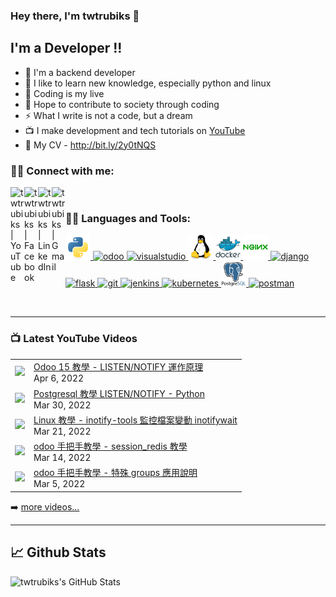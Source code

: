 ### Hey there, I'm twtrubiks 👋

## I'm a Developer !!

- 🔭 I'm a backend developer
- 🌱 I like to learn new knowledge, especially python and linux
- 👯 Coding is my live
- 🥅 Hope to contribute to society through coding
- ⚡  What I write is not a code, but a dream
- 📺 I make development and tech tutorials on [YouTube](https://www.youtube.com/user/blue524326)
- 🔭 My CV - http://bit.ly/2y0tNQS

### 🙋‍♂️ Connect with me:

[<img align="left" alt="twtrubiks | YouTube" width="22px" src="https://cdn.jsdelivr.net/npm/simple-icons@v3/icons/youtube.svg" />][youtube]
[<img align="left" alt="twtrubiks | Facebook" width="22px" src="https://cdn.jsdelivr.net/npm/simple-icons@v3/icons/facebook.svg" />][facebook]
[<img align="left" alt="twtrubiks | LinkedIn" width="22px" src="https://cdn.jsdelivr.net/npm/simple-icons@v3/icons/linkedin.svg" />][linkedin]
[<img align="left" alt="twtrubiks | Gmail" width="22px" src="https://cdn.jsdelivr.net/npm/simple-icons@v3/icons/gmail.svg" />][gmail]

<br />

### 👨‍💻 Languages and Tools:

<p align="left"> <a href="https://www.python.org" target="_blank"> <img src="https://raw.githubusercontent.com/devicons/devicon/master/icons/python/python-original.svg" alt="python" width="40" height="40"/> <a href="https://www.odoo.com/" target="_blank"> <img src="https://upload.wikimedia.org/wikipedia/commons/thumb/5/50/Odoo_logo.svg/320px-Odoo_logo.svg.png" alt="odoo" width="65" height="40"/> </a> <a href="https://code.visualstudio.com/" target="_blank"> <img src="https://upload.wikimedia.org/wikipedia/commons/thumb/9/9a/Visual_Studio_Code_1.35_icon.svg/240px-Visual_Studio_Code_1.35_icon.svg.png" alt="visualstudio" width="40" height="40"/> </a> <a href="https://www.linux.org/" target="_blank"> <img src="https://raw.githubusercontent.com/devicons/devicon/master/icons/linux/linux-original.svg" alt="linux" width="40" height="40"/> <a href="https://www.docker.com/" target="_blank"> <img src="https://raw.githubusercontent.com/devicons/devicon/master/icons/docker/docker-original-wordmark.svg" alt="docker" width="40" height="40"/> </a> </a> <a href="https://www.nginx.com" target="_blank"> <img src="https://raw.githubusercontent.com/devicons/devicon/master/icons/nginx/nginx-original.svg" alt="nginx" width="40" height="40"/> </a> </a> <a href="https://www.djangoproject.com/" target="_blank"> <img src="https://upload.wikimedia.org/wikipedia/commons/7/75/Django_logo.svg" alt="django" width="40" height="40"/> </a> <a href="https://flask.palletsprojects.com/" target="_blank"> <img src="https://www.vectorlogo.zone/logos/pocoo_flask/pocoo_flask-icon.svg" alt="flask" width="40" height="40"/> </a> <a href="https://git-scm.com/" target="_blank"> <img src="https://www.vectorlogo.zone/logos/git-scm/git-scm-icon.svg" alt="git" width="40" height="40"/> </a> <a href="https://www.jenkins.io" target="_blank"> <img src="https://www.vectorlogo.zone/logos/jenkins/jenkins-icon.svg" alt="jenkins" width="40" height="40"/> </a> <a href="https://kubernetes.io" target="_blank"> <img src="https://www.vectorlogo.zone/logos/kubernetes/kubernetes-icon.svg" alt="kubernetes" width="40" height="40"/> </a> <a href="https://www.postgresql.org" target="_blank"> <img src="https://raw.githubusercontent.com/devicons/devicon/master/icons/postgresql/postgresql-original-wordmark.svg" alt="postgresql" width="40" height="40"/> </a> <a href="https://postman.com" target="_blank"> <img src="https://www.vectorlogo.zone/logos/getpostman/getpostman-icon.svg" alt="postman" width="40" height="40"/> </a> </p>

<br />

---

### 📺 Latest YouTube Videos

<table>
    <tbody>
<!-- YOUTUBE:START --><tr><td><a href="https://www.youtube.com/watch?v=xySBGaX_oSk"><img width="140px" src="https://i.ytimg.com/vi/xySBGaX_oSk/mqdefault.jpg"></a></td>
<td><a href="https://www.youtube.com/watch?v=xySBGaX_oSk">Odoo 15 教學 - LISTEN/NOTIFY 運作原理</a><br/>Apr 6, 2022</td></tr>
<tr><td><a href="https://www.youtube.com/watch?v=UIVMGMD6HT0"><img width="140px" src="https://i.ytimg.com/vi/UIVMGMD6HT0/mqdefault.jpg"></a></td>
<td><a href="https://www.youtube.com/watch?v=UIVMGMD6HT0">Postgresql 教學 LISTEN/NOTIFY - Python</a><br/>Mar 30, 2022</td></tr>
<tr><td><a href="https://www.youtube.com/watch?v=BsQqH40eOKY"><img width="140px" src="https://i.ytimg.com/vi/BsQqH40eOKY/mqdefault.jpg"></a></td>
<td><a href="https://www.youtube.com/watch?v=BsQqH40eOKY">Linux 教學 - inotify-tools 監控檔案變動 inotifywait</a><br/>Mar 21, 2022</td></tr>
<tr><td><a href="https://www.youtube.com/watch?v=WD7W9RwusS0"><img width="140px" src="https://i.ytimg.com/vi/WD7W9RwusS0/mqdefault.jpg"></a></td>
<td><a href="https://www.youtube.com/watch?v=WD7W9RwusS0">odoo 手把手教學 - session_redis 教學</a><br/>Mar 14, 2022</td></tr>
<tr><td><a href="https://www.youtube.com/watch?v=PSiDfM840NI"><img width="140px" src="https://i.ytimg.com/vi/PSiDfM840NI/mqdefault.jpg"></a></td>
<td><a href="https://www.youtube.com/watch?v=PSiDfM840NI">odoo 手把手教學 - 特殊 groups 應用說明</a><br/>Mar 5, 2022</td></tr>
<!-- YOUTUBE:END -->
    </tbody>
</table>

➡️ [more videos...](https://www.youtube.com/user/blue524326)

---

## 📈 Github Stats

<p align="left">
  <img align="left" alt="twtrubiks's GitHub Stats" src="https://github-readme-stats.vercel.app/api?username=twtrubiks&show_icons=true&hide_border=true" />
</p>

[youtube]: https://www.youtube.com/user/blue524326
[linkedin]: https://www.linkedin.com/in/twtrubiks-a09330145/
[facebook]: https://www.facebook.com/TWTRubiks
[gmail]: mailto:twtrubiks@gmail.com
